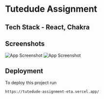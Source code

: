 
# Tutedude Assignment



## Tech Stack - React, Chakra


## Screenshots

![App Screenshot](https://bestfile.io/secure/file/vPbe3PVnLGlX6)
![App Screenshot](https://bestfile.io/secure/file/1k0emb1nWGVb4)


## Deployment

To deploy this project run

```bash
https://tutedude-assignment-eta.vercel.app/
```


